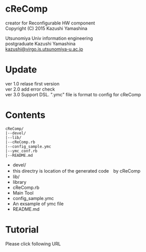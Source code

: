 cReComp
===============================
creator for Reconfigurable HW component  
Copyright (C) 2015 Kazushi Yamashina  
  
Utsunomiya Univ information engineering  
postgraduate Kazushi Yamashina  
kazushi@virgo.is.utsunomiya-u.ac.jp  
  
Update
=================================
ver 1.0 relase first version  
ver 2.0 add error check  
ver 3.0 Support DSL. ".ymc" file is format to config for cReComp  

Contents
=================================

```
cReComp/
|--devel/
|--lib/
|--cReComp.rb
|--config_sample.ymc
|--ymc_conf.rb
|--README.md
```

- devel/
 - this directry is location of the generated code　by cReComp
- lib/
 - library
- cReComp.rb
 - Main Tool
- config_sample.ymc
 - An exsample of ymc file
- README.md

Tutorial
===============================

Please click following URL
